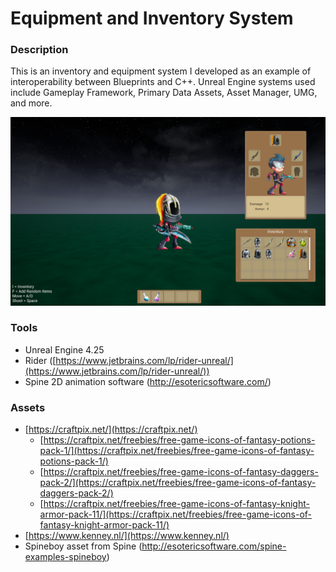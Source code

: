 # Equipment and Inventory System

### Description
This is an inventory and equipment system I developed as an example of interoperability between Blueprints and C++.  Unreal Engine systems used include Gameplay Framework, Primary Data Assets, Asset Manager, UMG, and more.

<img src="Screenshot.png" width="1024">

### Tools
-   Unreal Engine 4.25
-   Rider ([https://www.jetbrains.com/lp/rider-unreal/](https://www.jetbrains.com/lp/rider-unreal/))
-   Spine 2D animation software (http://esotericsoftware.com/)

### Assets
-   [https://craftpix.net/](https://craftpix.net/)
	-   [https://craftpix.net/freebies/free-game-icons-of-fantasy-potions-pack-1/](https://craftpix.net/freebies/free-game-icons-of-fantasy-potions-pack-1/)
	-   [https://craftpix.net/freebies/free-game-icons-of-fantasy-daggers-pack-2/](https://craftpix.net/freebies/free-game-icons-of-fantasy-daggers-pack-2/)
	-   [https://craftpix.net/freebies/free-game-icons-of-fantasy-knight-armor-pack-11/](https://craftpix.net/freebies/free-game-icons-of-fantasy-knight-armor-pack-11/)
-   [https://www.kenney.nl/](https://www.kenney.nl/)
-   Spineboy asset from Spine (http://esotericsoftware.com/spine-examples-spineboy)
